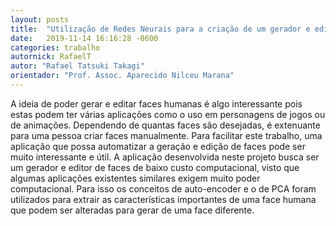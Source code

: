 ```yaml
---
layout: posts
title:  "Utilização de Redes Neurais para a criação de um gerador e editor de faces"
date:   2019-11-14 16:16:28 -0600
categories: trabalho
autornick: RafaelT
autor: "Rafael Tatsuki Takagi"
orientador: "Prof. Assoc. Aparecido Nilceu Marana"
---
```

A ideia de poder gerar e editar faces humanas é algo interessante pois estas podem ter várias aplicações como o uso em personagens de jogos ou de animações. Dependendo de quantas faces são desejadas, é extenuante para uma pessoa criar faces manualmente. Para facilitar este trabalho, uma aplicação que possa automatizar a geração e edição de faces pode ser muito interessante e útil. A aplicação desenvolvida neste projeto busca ser um gerador e editor de faces de baixo custo computacional, visto que algumas aplicações existentes similares exigem muito poder computacional. Para isso os conceitos de auto-encoder e o de PCA foram utilizados para extrair as características importantes de uma face humana que podem ser alteradas para gerar de uma face diferente.

